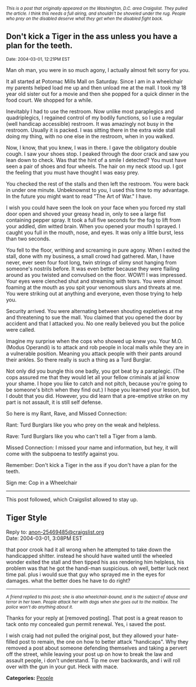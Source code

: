 <div id="wikitext">

<span style="font-size:83%">*This is a post that originally appeared on
the Washington, D.C. area Craigslist. They pulled the article. I think
this needs a full airing, and shouldn't be shoveled under the rug.
People who prey on the disabled deserve what they get when the disabled
fight back.*</span>

<div class="vspace">

</div>

Don't kick a Tiger in the ass unless you have a plan for the teeth.
-------------------------------------------------------------------

<span style="font-size:83%">Date: 2004-03-01, 12:21PM EST</span>

Man oh man, you were in so much agony, I actually almost felt sorry for
you.

It all started at Potomac Mills Mall on Saturday. Since I am in a
wheelchair my parents helped load me up and then unload me at the mall.
I took my 18 year old sister out for a movie and then she popped for a
quick dinner in the food court. We shopped for a while.

Inevitably I had to use the restroom. Now unlike most paraplegics and
quadriplegics, I regained control of my bodily functions, so I use a
regular (well handicap accessible) restroom. It was amazingly not busy
in the restroom. Usually it is packed. I was sitting there in the extra
wide stall doing my thing, with no one else in the restroom, when in you
walked.

Now, I know, that you knew, I was in there. I gave the obligatory double
cough. I saw your shoes stop. I peaked through the door crack and saw
you lean down to check. Was that the hint of a smile I detected? You
must have seen a pair of shoes and four wheels. The hair on my neck
stood up. I got the feeling that you must have thought I was easy prey.

You checked the rest of the stalls and then left the restroom. You were
back in under one minute. Unbeknownst to you, I used this time to my
advantage. In the future you might want to read "The Art of War." I
have.

I wish you could have seen the look on your face when you forced my
stall door open and shoved your greasy head in, only to see a large fist
containing pepper spray. It took a full five seconds for the fog to lift
from your addled, dim witted brain. When you opened your mouth I
sprayed. I caught you full in the mouth, nose, and eyes. It was only a
little burst, less than two seconds.

You fell to the floor, writhing and screaming in pure agony. When I
exited the stall, done with my business, a small crowd had gathered.
Man, I have never, ever seen four foot long, twin strings of slimy snot
hanging from someone's nostrils before. It was even better because they
were flailing around as you twisted and convulsed on the floor. WOW!! I
was impressed. Your eyes were clenched shut and streaming with tears.
You were almost foaming at the mouth as you spit your venomous slurs and
threats at me. You were striking out at anything and everyone, even
those trying to help you.

Security arrived. You were alternating between shouting expletives at me
and threatening to sue the mall. You claimed that you opened the door by
accident and that I attacked you. No one really believed you but the
police were called.

Imagine my surprise when the cops who showed up knew you. Your M.O.
(Modus Operandi) is to attack and rob people in local malls while they
are in a vulnerable position. Meaning you attack people with their pants
around their ankles. So there really is such a thing as a Turd Burglar.

Not only did you bungle this one badly, you got beat by a paraplegic.
(The cops assured me that they would let all your fellow criminals at
jail know your shame. I hope you like to catch and not pitch, because
you're going to be someone's bitch when they find out.) I hope you
learned your lesson, but I doubt that you did. However, you did learn
that a pre-emptive strike on my part is not assault, it is still self
defense.

So here is my Rant, Rave, and Missed Connection:

Rant: Turd Burglars like you who prey on the weak and helpless.

Rave: Turd Burglars like you who can't tell a Tiger from a lamb.

Missed Connection: I missed your name and information, but hey, it will
come with the subpoena to testify against you.

Remember: Don't kick a Tiger in the ass if you don't have a plan for the
teeth.

Sign me: Cop in a Wheelchair

<div class="vspace">

</div>

------------------------------------------------------------------------

This post followed, which Craigslist allowed to stay up.

<div class="vspace">

</div>

Tiger Style
-----------

Reply to: anon-25469485@craigslist.org\
Date: 2004-03-01, 3:08PM EST

that poor crook had it all wrong when he attempted to take down the
handicapped shitter. instead he should have waited until the wheeled
wonder exited the stall and then tipped his ass rendering him helpless,
his problem was that he got the handi-man suspicious. oh well, better
luck next time pal. plus i would sue that guy who sprayed me in the eyes
for damages. what the better does he have to do right?

<div class="vspace">

</div>

------------------------------------------------------------------------

<span style="font-size:83%">*A friend replied to this post; she is also
wheelchair-bound, and is the subject of abuse and terror in her town.
People attack her with dogs when she goes out to the mailbox. The police
won't do anything about it.*</span>

Thanks for your reply at [removed posting]. That post is a great reason
to tack onto my concealed gun permit renewal. Yes, i saved the post.

I wish craig had not pulled the original post, but they allowed your
hate-filled post to remain, the one on how to better attack "handicaps".
Why they removed a post about someone defending themselves and taking a
pervert off the street, while leaving your post up on how to break the
law and assault people, i don't understand. Tip me over backwards, and i
will roll over with the gun in your gut. Heck with mace.

<span class="frame rfloat"> **Categories:**
[People](http://wiki.tamouse.org?n=Category.People)</span>

</div>
